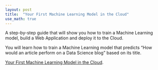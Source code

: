 ```yaml
---
layout: post
title:  "Your First Machine Learning Model in the Cloud"
use_math: true
---
```


A step-by-step guide that will show you how to train a Machine Learning model, build a Web Application and deploy it to the Cloud.

You will learn how to train a Machine Learning model that predicts “How would an article perform on a Data Science blog” based on its title.

[Your First Machine Learning Model in the Cloud](https://gumroad.com/l/mjyDQ).



